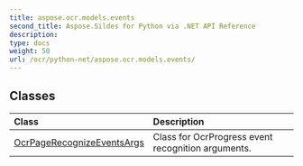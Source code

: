 ```yaml
---
title: aspose.ocr.models.events
second_title: Aspose.Sildes for Python via .NET API Reference
description: 
type: docs
weight: 50
url: /ocr/python-net/aspose.ocr.models.events/
---
```





## Classes
| Class | Description |
| :- | :- |
|[OcrPageRecognizeEventsArgs](/ocr/python-net/aspose.ocr.models.events/ocrpagerecognizeeventsargs/)|Class for OcrProgress event recognition arguments.|
